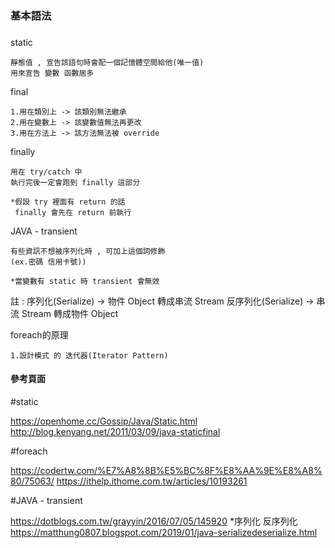 ### 基本語法 ###
###
###

static

    靜態值 , 宣告該語句時會配一個記憶體空間給他(唯一值)
    用來宣告 變數 函數居多

final

    1.用在類別上 -> 該類別無法繼承
    2.用在變數上 -> 該變數值無法再更改
    3.用在方法上 -> 該方法無法被 override

finally

    用在 try/catch 中
    執行完後一定會跑到 finally 這部分

    *假設 try 裡面有 return 的話
     finally 會先在 return 前執行

JAVA - transient

    有些資訊不想被序列化時 , 可加上這個詞修飾
    (ex.密碼 信用卡號))

    *當變數有 static 時 transient 會無效

註 : 序列化(Serialize) -> 物件 Object 轉成串流 Stream
    反序列化(Serialize) -> 串流 Stream 轉成物件 Object

foreach的原理

    1.設計模式 的 迭代器(Iterator Pattern)

#### 參考頁面 #### 

#static

https://openhome.cc/Gossip/Java/Static.html
http://blog.kenyang.net/2011/03/09/java-staticfinal

#foreach

https://codertw.com/%E7%A8%8B%E5%BC%8F%E8%AA%9E%E8%A8%80/75063/
https://ithelp.ithome.com.tw/articles/10193261

#JAVA - transient

https://dotblogs.com.tw/grayyin/2016/07/05/145920
*序列化 反序列化
https://matthung0807.blogspot.com/2019/01/java-serializedeserialize.html